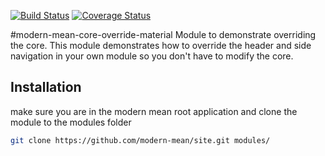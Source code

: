 [![Build Status](https://travis-ci.org/modern-mean/core-override-material.svg?branch=master)](https://travis-ci.org/modern-mean/core-override-material)
[![Coverage Status](https://coveralls.io/repos/github/modern-mean/core-override-material/badge.svg?branch=master)](https://coveralls.io/github/modern-mean/core-override-material?branch=master)

#modern-mean-core-override-material
Module to demonstrate overriding the core.  This module demonstrates how to override the header and side navigation in your own module so you don't have to modify the core.

## Installation
make sure you are in the modern mean root application and clone the module to the modules folder
```sh
git clone https://github.com/modern-mean/site.git modules/
```
